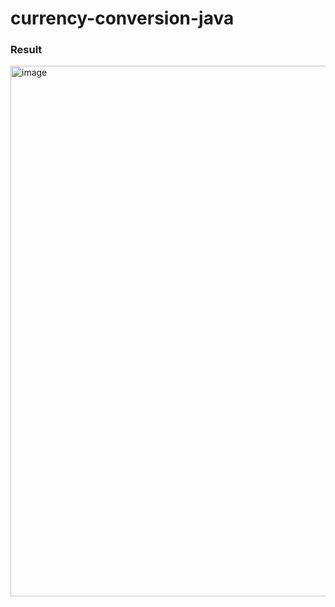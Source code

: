 # currency-conversion-java

### Result
<img width="849" alt="image" src="https://user-images.githubusercontent.com/56151527/205455089-7597b27b-bfdf-462a-88aa-8d5a0189f586.png">
